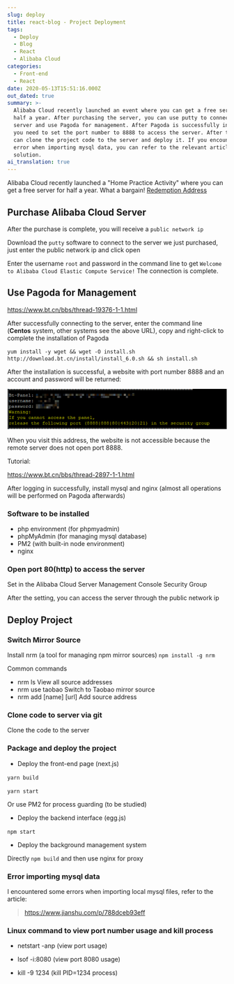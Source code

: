 ```yaml
---
slug: deploy
title: react-blog - Project Deployment
tags:
  - Deploy
  - Blog
  - React
  - Alibaba Cloud
categories:
  - Front-end
  - React
date: 2020-05-13T15:51:16.000Z
out_dated: true
summary: >-
  Alibaba Cloud recently launched an event where you can get a free server for
  half a year. After purchasing the server, you can use putty to connect to the
  server and use Pagoda for management. After Pagoda is successfully installed,
  you need to set the port number to 8888 to access the server. After that, you
  can clone the project code to the server and deploy it. If you encounter an
  error when importing mysql data, you can refer to the relevant article for a
  solution.
ai_translation: true
---
```


Alibaba Cloud recently launched a "Home Practice Activity" where you can get a free server for half a year. What a bargain! [Redemption Address](https://developer.aliyun.com/adc/student/)

<!--truncate-->

## Purchase Alibaba Cloud Server

After the purchase is complete, you will receive a `public network ip`

Download the `putty` software to connect to the server we just purchased, just enter the public network ip and click open

Enter the username `root` and password in the command line to get `Welcome to Alibaba Cloud Elastic Compute Service!` The connection is complete.

## Use Pagoda for Management

https://www.bt.cn/bbs/thread-19376-1-1.html

After successfully connecting to the server, enter the command line (**Centos** system, other systems see the above URL), copy and right-click to complete the installation of Pagoda

```
yum install -y wget && wget -O install.sh http://download.bt.cn/install/install_6.0.sh && sh install.sh
```

After the installation is successful, a website with port number 8888 and an account and password will be returned:

![image-20200507135712898](https://raw.githubusercontent.com/3Alan/images/master/img/image-20200507135712898.png)

When you visit this address, the website is not accessible because the remote server does not open port 8888.

Tutorial:

https://www.bt.cn/bbs/thread-2897-1-1.html

After logging in successfully, install mysql and nginx (almost all operations will be performed on Pagoda afterwards)

### Software to be installed

- php environment (for phpmyadmin)
- phpMyAdmin (for managing mysql database)
- PM2 (with built-in node environment)
- nginx

### Open port 80(http) to access the server

Set in the Alibaba Cloud Server Management Console Security Group

After the setting, you can access the server through the public network ip

## Deploy Project

### Switch Mirror Source

Install nrm (a tool for managing npm mirror sources) `npm install -g nrm`

Common commands

- nrm ls View all source addresses
- nrm use taobao Switch to Taobao mirror source
- nrm add [name] [url] Add source address

### Clone code to server via git

Clone the code to the server

### Package and deploy the project

- Deploy the front-end page (next.js)

`yarn build`

`yarn start`

Or use PM2 for process guarding (to be studied)

- Deploy the backend interface (egg.js)

`npm start`

- Deploy the background management system

Directly `npm build` and then use nginx for proxy

### Error importing mysql data

I encountered some errors when importing local mysql files, refer to the article:

> https://www.jianshu.com/p/788dceb93eff

### Linux command to view port number usage and kill process

- netstart -anp (view port usage)

- lsof -i:8080 (view port 8080 usage)
- kill -9 1234 (kill PID=1234 process)
